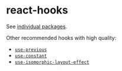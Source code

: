 # react-hooks

See [individual packages](./packages/).

Other recommended hooks with high quality:

 - [`use-previous`](https://github.com/Andarist/use-previous)
 - [`use-constant`](https://github.com/Andarist/use-constant)
 - [`use-isomorphic-layout-effect`](https://github.com/Andarist/use-isomorphic-layout-effect)
